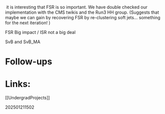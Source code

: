   it is interesting that FSR is so important. We have double checked our implementation with the CMS twikis and the Run3 HH group. (Suggests that maybe we can gain by recovering FSR by re-clustering soft jets... something for the next iteration! )

FSR Big impact / ISR not a big deal

SvB and SvB_MA




# Follow-ups


# Links: 
[[UndergradProjects]]


202501211502
